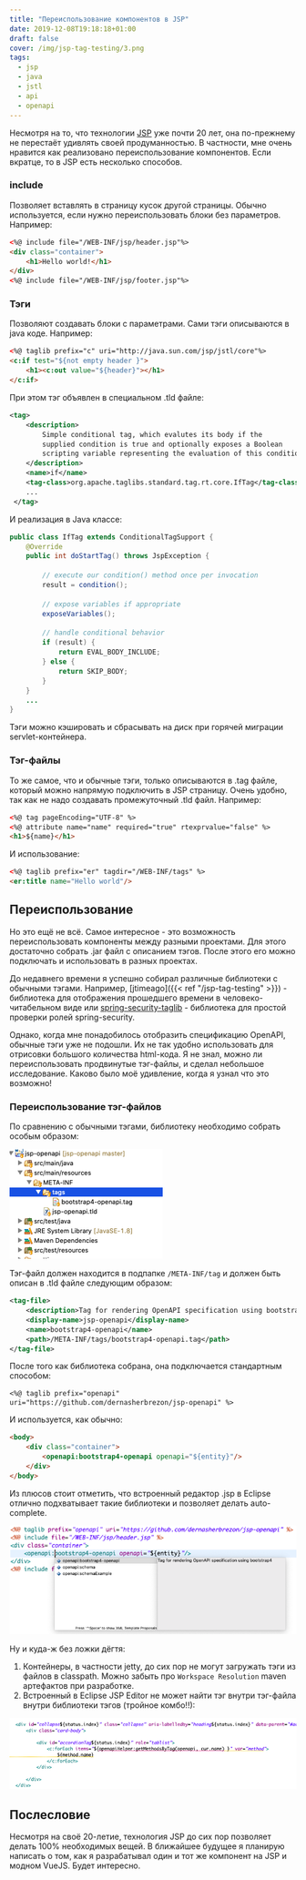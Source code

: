 ```yaml
---
title: "Переиспользование компонентов в JSP"
date: 2019-12-08T19:18:18+01:00
draft: false
cover: /img/jsp-tag-testing/3.png
tags:
  - jsp
  - java
  - jstl
  - api
  - openapi
---
```

Несмотря на то, что технологии [JSP](https://en.wikipedia.org/wiki/JavaServer_Pages) уже почти 20 лет, она по-прежнему не перестаёт удивлять своей продуманностью. В частности, мне очень нравится как реализовано переиспользование компонентов. Если вкратце, то в JSP есть несколько способов.

### include 

Позволяет вставлять в страницу кусок другой страницы. Обычно используется, если нужно переиспользовать блоки без параметров. Например:

```html
<%@ include file="/WEB-INF/jsp/header.jsp"%>
<div class="container">
	<h1>Hello world!</h1>
</div>
<%@ include file="/WEB-INF/jsp/footer.jsp"%>
```

### Тэги

Позволяют создавать блоки с параметрами. Сами тэги описываются в java коде. Например:

```html
<%@ taglib prefix="c" uri="http://java.sun.com/jsp/jstl/core"%>
<c:if test="${not empty header }">
	<h1><c:out value="${header}"></h1>
</c:if>
```

При этом тэг объявлен в специальном .tld файле:

```xml
<tag>
    <description>
        Simple conditional tag, which evalutes its body if the
        supplied condition is true and optionally exposes a Boolean
        scripting variable representing the evaluation of this condition
    </description>
    <name>if</name>
    <tag-class>org.apache.taglibs.standard.tag.rt.core.IfTag</tag-class>
    ...
 </tag>
```

И реализация в Java классе:

```java
public class IfTag extends ConditionalTagSupport {
    @Override
    public int doStartTag() throws JspException {

        // execute our condition() method once per invocation
        result = condition();

        // expose variables if appropriate
        exposeVariables();

        // handle conditional behavior
        if (result) {
            return EVAL_BODY_INCLUDE;
        } else {
            return SKIP_BODY;
        }
    }
    ...
}
```

Тэги можно кэшировать и сбрасывать на диск при горячей миграции servlet-контейнера. 

### Тэг-файлы

То же самое, что и обычные тэги, только описываются в .tag файле, который можно напрямую подключить в JSP страницу. Очень удобно, так как не надо создавать промежуточный .tld файл. Например:

```html
<%@ tag pageEncoding="UTF-8" %>
<%@ attribute name="name" required="true" rtexprvalue="false" %>
<h1>${name}</h1>
```

И использование:

```html
<%@ taglib prefix="er" tagdir="/WEB-INF/tags" %>
<er:title name="Hello world"/>
```

## Переиспользование

Но это ещё не всё. Самое интересное - это возможность переиспользовать компоненты между разными проектами. Для этого достаточно собрать .jar файл с описанием тэгов. После этого его можно подключать и использовать в разных проектах.

До недавнего времени я успешно собирал различные библиотеки с обычными тэгами. Например, [jtimeago]({{< ref "/jsp-tag-testing" >}}) - библиотека для отображения прошедшего времени в человеко-читабельном виде или [spring-security-taglib](https://github.com/dernasherbrezon/spring-security-taglib) - библиотека для простой проверки ролей spring-security.

Однако, когда мне понадобилось отобразить спецификацию OpenAPI, обычные тэги уже не подошли. Их не так удобно использовать для отрисовки большого количества html-кода. Я не знал, можно ли переиспользовать продвинутые тэг-файлы, и сделал небольшое исследование. Каково было моё удивление, когда я узнал что это возможно!

### Переиспользование тэг-файлов

По сравнению с обычными тэгами, библиотеку необходимо собрать особым образом:

![](/img/jsp-tagfile/1.png)

Тэг-файл должен находится в подпапке ```/META-INF/tag``` и должен быть описан в .tld файле следующим образом:

```xml
<tag-file>
	<description>Tag for rendering OpenAPI specification using bootstrap4</description>
	<display-name>jsp-openapi</display-name>
	<name>bootstrap4-openapi</name>
	<path>/META-INF/tags/bootstrap4-openapi.tag</path>
</tag-file>
```

После того как библиотека собрана, она подключается стандартным способом:

```
<%@ taglib prefix="openapi" uri="https://github.com/dernasherbrezon/jsp-openapi" %>
```

И используется, как обычно:

```html
<body>
	<div class="container">
		<openapi:bootstrap4-openapi openapi="${entity}"/>
	</div>
</body>
```

Из плюсов стоит отметить, что встроенный редактор .jsp в Eclipse отлично подхватывает такие библиотеки и позволяет делать auto-complete.

![](/img/jsp-tagfile/2.png)

Ну и куда-ж без ложки дёгтя:

1. Контейнеры, в частности jetty, до сих пор не могут загружать тэги из файлов в classpath. Можно забыть про ```Workspace Resolution``` maven артефактов при разработке.
2. Встроенный в Eclipse JSP Editor не может найти тэг внутри тэг-файла внутри библиотеки тэгов (тройное комбо!!):

![](/img/jsp-tagfile/3.png)

## Послесловие

Несмотря на своё 20-летие, технология JSP до сих пор позволяет делать 100% необходимых вещей. В ближайшее будущее я планирую написать о том, как я разрабатывал один и тот же компонент на JSP и модном VueJS. Будет интересно.
